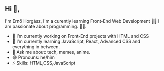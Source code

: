 ## Hi 👋, 
I'm Ernő Horgász, I'm a curently learning Front-End Web Development 👨‍💻 I am passionate about programming.
🏄‍♂️. 

- 🔭 I’m currently working on Front-End projects with HTML and CSS
- 🌱 I’m currently learning JavaScript, React, Advanced CSS and everything in between.
- 💬 Ask me about: tech, memes, anime.
- 😄 Pronouns: he/him
- ⚡ Skills: HTML,CSS,JavaScript

